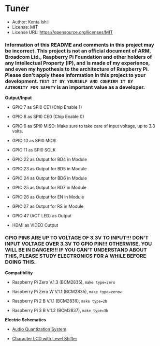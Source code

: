 # Tuner

* Author: Kenta Ishii
* License: MIT
* License URL: https://opensource.org/licenses/MIT

### Information of this README and comments in this project may be incorrect. This project is not an official document of ARM, Broadcom Ltd., Raspberry Pi Foundation and other holders of any Intellectual Property (IP), and is made of my experience, and even my hypothesis to the architecture of Raspberry Pi. Please don't apply these information in this project to your development. `TEST IT BY YOURSELF AND CONFIRM IT BY AUTHORITY FOR SAFETY` is an important value as a developer.

**Output/Input**

* GPIO 7 as SPI0 CE1 (Chip Enable 1)

* GPIO 8 as SPI0 CE0 (Chip Enable 0)

* GPIO 9 as SPI0 MISO: Make sure to take care of input voltage, up to 3.3 volts. 

* GPIO 10 as SPI0 MOSI

* GPIO 11 as SPI0 SCLK

* GPIO 22 as Output for BD4 in Module

* GPIO 23 as Output for BD5 in Module

* GPIO 24 as Output for BD6 in Module

* GPIO 25 as Output for BD7 in Module

* GPIO 26 as Output for EN in Module

* GPIO 27 as Output for RS in Module

* GPIO 47 (ACT LED) as Output

* HDMI as VIDEO Output

### GPIO PINS ARE UP TO VOLTAGE OF 3.3V TO INPUT!!! DON'T INPUT VOLTAGE OVER 3.3V TO GPIO PIN!!! OTHERWISE, YOU WILL BE IN DANGER!!! IF YOU CAN'T UNDERSTAND ABOUT THIS, PLEASE STUDY ELECTRONICS FOR A WHILE BEFORE DOING THIS.

**Compatibility**

* Raspberry Pi Zero V.1.3 (BCM2835), `make type=zero`

* Raspberry Pi Zero W V.1.1 (BCM2835), `make type=zerow`

* Raspberry Pi 2 B V.1.1 (BCM2836), `make type=2b`

* Raspberry Pi 3 B V.1.2 (BCM2837), `make type=3b`

**Electric Schematics**

* [Audio Quantization System](../schematics/audio_quantization.pdf)

* [Character LCD with Level Shifter](../schematics/lcd_levelshifter.pdf)
